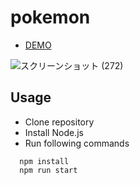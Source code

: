 # pokemon

* <a href="https://hisamikurita.github.io/pokemon/eevee/dist/">DEMO</a>

![スクリーンショット (272)](https://user-images.githubusercontent.com/47776346/82729494-fc988100-9d32-11ea-9612-8ae8bf708465.png)

## Usage
* Clone repository<br>
* Install Node.js<br>
* Run following commands<br>
```
  npm install  
  npm run start  
```
